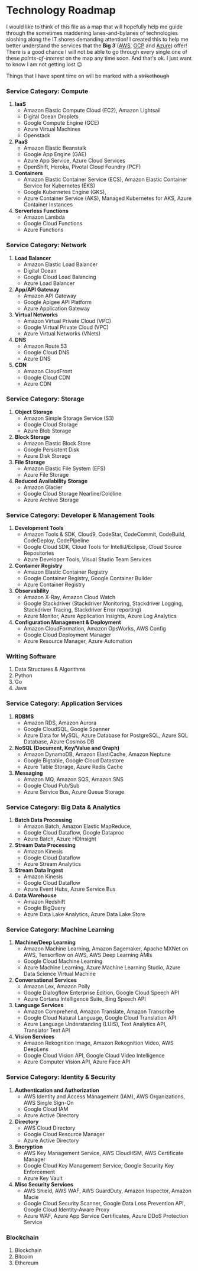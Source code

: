 # Technology Roadmap
I would like to think of this file as a map that will hopefully help me guide through the sometimes maddening lanes-and-bylanes of technologies sloshing along the IT shores demanding attention! I created this to help me better understand the services that the **Big 3** ([AWS](https://aws.amazon.com), [GCP](https://cloud.google.com) and [Azure](https://azure.microsoft.com)) offer! There is a good chance I will not be able to go through every single one of these *points-of-interest* on the map any time soon. And that's ok. I just want to know I am not getting lost :wink:

Things that I have spent time on will be marked with a ~~strikethough~~

### Service Category: Compute
1. **IaaS**
    - Amazon Elastic Compute Cloud (EC2), Amazon Lightsail
    - Digital Ocean Droplets
    - Google Compute Engine (GCE)
    - Azure Virtual Machines
    - Openstack
2. **PaaS**
    - Amazon Elastic Beanstalk
    - Google App Engine (GAE)
    - Azure App Service, Azure Cloud Services
    - OpenShift, Heroku, Pivotal Cloud Foundry (PCF)
3. **Containers**
    - Amazon Elastic Container Service (ECS), Amazon Elastic Container Service for Kubernetes (EKS)
    - Google Kubernetes Engine (GKS), 
    - Azure Container Service (AKS), Managed Kubernetes for AKS, Azure Container Instances
4. **Serverless Functions**
    - Amazon Lambda
    - Google Cloud Functions
    - Azure Functions

### Service Category: Network
1. **Load Balancer**
    - Amazon Elastic Load Balancer
    - Digital Ocean 
    - Google Cloud Load Balancing
    - Azure Load Balancer
2. **App/API Gateway**
    - Amazon API Gateway
    - Google Apigee API Platform
    - Azure Application Gateway
3. **Virtual Networks**
    - Amazon Virtual Private Cloud (VPC)
    - Google Virtual Private Cloud (VPC)
    - Azure Virtual Networks (VNets)
4. **DNS**
    - Amazon Route 53
    - Google Cloud DNS
    - Azure DNS
5. **CDN**
    - Amazon CloudFront
    - Google Cloud CDN
    - Azure CDN

### Service Category: Storage
1. **Object Storage**
    - Amazon Simple Storage Service (S3)
    - Google Cloud Storage
    - Azure Blob Storage
2. **Block Storage**
    - Amazon Elastic Block Store
    - Google Persistent Disk
    - Azure Disk Storage
3. **File Storage**
    - Amazon Elastic File System (EFS)
    - Azure File Storage
4. **Reduced Availability Storage**
    - Amazon Glacier
    - Google Cloud Storage Nearline/Coldline
    - Azure Archive Storage

### Service Category: Developer & Management Tools
1. **Development Tools**
    - Amazon Tools & SDK, Cloud9, CodeStar, CodeCommit, CodeBuild, CodeDeploy, CodePipeline
    - Google Cloud SDK, Cloud Tools for IntelliJ/Eclipse, Cloud Source Repositories
    - Azure Developer Tools, Visual Studio Team Services
2. **Container Registry**
    - Amazon Elastic Container Registry
    - Google Container Registry, Google Container Builder
    - Azure Container Registry
3. **Observability**
    - Amazon X-Ray, Amazon Cloud Watch
    - Google Stackdriver (Stackdriver Monitoring, Stackdriver Logging, Stackdriver Tracing, Stackdriver Error reporting)
    - Azure Monitor, Azure Application Insights, Azure Log Analytics
4. **Configuration Management & Deployment**
    - Amazon CloudFormation, Amazon OpsWorks, AWS Config
    - Google Cloud Deployment Manager
    - Azure Resource Manager, Azure Automation

### Writing Software
1. Data Structures & Algorithms
2. Python
3. Go
4. Java

### Service Category: Application Services
1. **RDBMS**
    - Amazon RDS, Amazon Aurora
    - Google CloudSQL, Google Spanner
    - Azure Data for MySQL, Azure Database for PostgreSQL, Azure SQL Database, Azure Cosmos DB
2. **NoSQL (Document, Key/Value and Graph)**
    - Amazon DynamoDB, Amazon ElastiCache, Amazon Neptune
    - Google Bigtable, Google Cloud Datastore
    - Azure Table Storage, Azure Redis Cache
3. **Messaging**
    - Amazon MQ, Amazon SQS, Amazon SNS
    - Google Cloud Pub/Sub
    - Azure Service Bus, Azure Queue Storage

### Service Category: Big Data & Analytics
1. **Batch Data Processing**
    - Amazon Batch, Amazon Elastic MapReduce, 
    - Google Cloud Dataflow, Google Dataproc
    - Azure Batch, Azure HDInsight
2. **Stream Data Processing**
    - Amazon Kinesis
    - Google Cloud Dataflow
    - Azure Stream Analytics
3. **Stream Data Ingest**
    - Amazon Kinesis
    - Google Cloud Dataflow
    - Azure Event Hubs, Azure Service Bus
4. **Data Warehouse**
    - Amazon Redshift
    - Google BigQuery
    - Azure Data Lake Analytics, Azure Data Lake Store

### Service Category: Machine Learning
1. **Machine/Deep Learning**
    - Amazon Machine Learning, Amazon Sagemaker, Apache MXNet on AWS, Tensorflow on AWS, AWS Deep Learning AMIs
    - Google Cloud Machine Learning
    - Azure Machine Learning, Azure Machine Learning Studio, Azure Data Science Virtual Machine
2. **Conversational Services**
    - Amazon Lex, Amazon Polly
    - Google Dialogflow Enterprise Edition, Google Cloud Speech API
    - Azure Cortana Intelligence Suite, Bing Speech API
3. **Language Services**
    - Amazon Comprehend, Amazon Translate, Amazon Transcribe
    - Google Cloud Natural Language, Google Cloud Translation API
    - Azure Language Understanding (LUIS), Text Analytics API, Translator Text API
4. **Vision Services**
    - Amazon Rekognition Image, Amazon Rekognition Video, AWS DeepLens
    - Google Cloud Vision API, Google Cloud Video Intelligence
    - Azure Computer Vision API, Azure Face API

### Service Category: Identity & Security
1. **Authentication and Authorization**
    - AWS Identity and Access Management (IAM), AWS Organizations, AWS Single Sign-On
    - Google Cloud IAM
    - Azure Active Directory
2. **Directory**
    - AWS Cloud Directory
    - Google Cloud Resource Manager
    - Azure Active Directory
3. **Encryption**
    - AWS Key Management Service, AWS CloudHSM, AWS Certificate Manager
    - Google Cloud Key Management Service, Google Security Key Enforcement
    - Azure Key Vault
4. **Misc Security Services**
    - AWS Shield, AWS WAF, AWS GuardDuty, Amazon Inspector, Amazon Macie
    - Google Cloud Security Scanner, Google Data Loss Prevention API, Google Cloud Identity-Aware Proxy
    - Azure WAF, Azure App Service Certificates, Azure DDoS Protection Service

### Blockchain
1. Blockchain
2. Bitcoim
3. Ethereum

